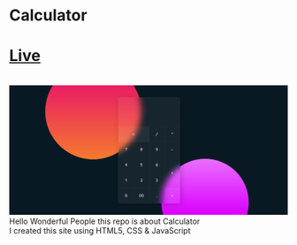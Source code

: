# Calculator
# [Live](https://calculatorjava.netlify.app/)
<br>
<img src='images/Readme.png'>
<br>
 Hello Wonderful People this repo is about Calculator
<br>
 I created this site using HTML5, CSS & JavaScript


